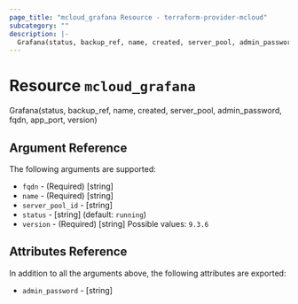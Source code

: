 ```yaml
---
page_title: "mcloud_grafana Resource - terraform-provider-mcloud"
subcategory: ""
description: |-
  Grafana(status, backup_ref, name, created, server_pool, admin_password, fqdn, app_port, version)
---
```


# Resource `mcloud_grafana`

Grafana(status, backup_ref, name, created, server_pool, admin_password, fqdn, app_port, version)



## Argument Reference

The following arguments are supported:

- `fqdn` - (Required) [string]  
- `name` - (Required) [string]  
- `server_pool_id` - [string]  
- `status` - [string]   (default: `running`)
- `version` - (Required) [string] Possible values: `9.3.6` 

## Attributes Reference

In addition to all the arguments above, the following attributes are exported:

- `admin_password` - [string] 